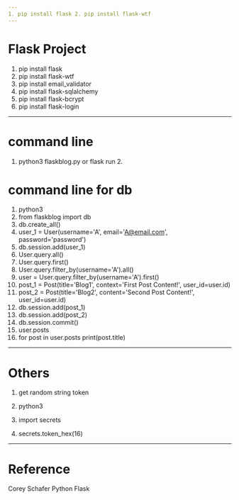 ```yaml
---
1. pip install flask 2. pip install flask-wtf
---
```


# Flask Project

1. pip install flask
2. pip install flask-wtf
3. pip install email_validator
4. pip install flask-sqlalchemy
5. pip install flask-bcrypt
6. pip install flask-login

--------------------------------------------------------------------------------

# command line

1. python3 flaskblog.py or flask run 2.

# command line for db

1. python3
2. from flaskblog import db
3. db.create_all()
4. user_1 = User(username='A', email='A@email.com', password='password')
5. db.session.add(user_1)
6. User.query.all()
7. User.query.first()
8. User.query.filter_by(username='A').all()
9. user = User.query.filter_by(username='A').first()
10. post_1 = Post(title='Blog1', context='First Post Content!', user_id=user.id)
11. post_2 = Post(title='Blog2', content='Second Post Content!', user_id=user.id)
12. db.session.add(post_1)
13. db.session.add(post_2)
14. db.session.commit()
15. user.posts
16. for post in user.posts print(post.title)

--------------------------------------------------------------------------------

# Others

1. get random string token

  1. python3
  2. import secrets
  3. secrets.token_hex(16)

--------------------------------------------------------------------------------

# Reference

Corey Schafer Python Flask
